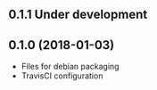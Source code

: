 0.1.1 Under development
-----------------------

0.1.0 (2018-01-03)
-----------------------
- Files for debian packaging
- TravisCI configuration
